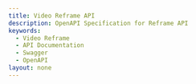 ```yaml
---
title: Video Reframe API
description: OpenAPI Specification for Reframe API
keywords: 
  - Video Reframe
  - API Documentation
  - Swagger
  - OpenAPI
layout: none
--- 
```



<RedoclyAPIBlock src="/video-reframe-api-beta/reframe-oas-v1.json"/>
